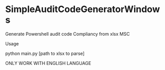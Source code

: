 # SimpleAuditCodeGeneratorWindows


Generate Powershell audit code Compliancy from xlsx MSC 

Usage

python main.py [path to xlsx to parse]

ONLY WORK WITH ENGLISH LANGUAGE 
